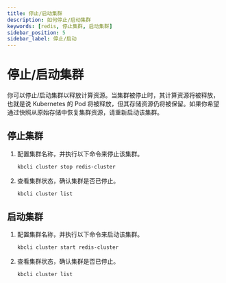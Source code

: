 ```yaml
---
title: 停止/启动集群
description: 如何停止/启动集群
keywords: [redis, 停止集群, 启动集群]
sidebar_position: 5
sidebar_label: 停止/启动
---
```


# 停止/启动集群

你可以停止/启动集群以释放计算资源。当集群被停止时，其计算资源将被释放，也就是说 Kubernetes 的 Pod 将被释放，但其存储资源仍将被保留。如果你希望通过快照从原始存储中恢复集群资源，请重新启动该集群。

## 停止集群

1. 配置集群名称，并执行以下命令来停止该集群。

   ```bash
   kbcli cluster stop redis-cluster
   ```

2. 查看集群状态，确认集群是否已停止。

   ```bash
   kbcli cluster list
   ```

## 启动集群

1. 配置集群名称，并执行以下命令来启动该集群。  

   ```bash
   kbcli cluster start redis-cluster
   ```

2. 查看集群状态，确认集群是否已停止。

   ```bash
   kbcli cluster list
   ```
